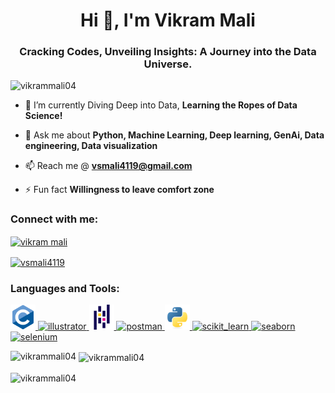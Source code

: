 <h1 align="center">Hi 👋, I'm Vikram Mali</h1>
<h3 align="center">Cracking Codes, Unveiling Insights: A Journey into the Data Universe.
</h3>
<p align="left"> <img src="https://komarev.com/ghpvc/?username=vikrammali04&label=Profile%20views&color=0e75b6&style=flat" alt="vikrammali04" /> </p>

- 🌱 I’m currently Diving Deep into Data, **Learning the Ropes of Data Science!**

- 💬 Ask me about **Python, Machine Learning, Deep learning, GenAi, Data engineering, Data visualization**

- 📫 Reach me @ **vsmali4119@gmail.com**

- ⚡ Fun fact **Willingness to leave comfort zone**

<h3 align="left">Connect with me:</h3>
<p align="left">
<a href="https://www.linkedin.com/in/vikram-m-a002141b3/" target="blank"><img align="center" src="https://raw.githubusercontent.com/rahuldkjain/github-profile-readme-generator/master/src/images/icons/Social/linked-in-alt.svg" alt="vikram mali" height="30" width="40" /></a>

<a href="https://www.hackerrank.com/vsmali4119" target="blank"><img align="center" src="https://raw.githubusercontent.com/rahuldkjain/github-profile-readme-generator/master/src/images/icons/Social/hackerrank.svg" alt="vsmali4119" height="30" width="40" /></a>
</p>

<h3 align="left">Languages and Tools:</h3>
<p align="left"> <a href="https://www.cprogramming.com/" target="_blank" rel="noreferrer"> <img src="https://raw.githubusercontent.com/devicons/devicon/master/icons/c/c-original.svg" alt="c" width="40" height="40"/> </a> <a href="https://www.adobe.com/in/products/illustrator.html" target="_blank" rel="noreferrer"> <img src="https://www.vectorlogo.zone/logos/adobe_illustrator/adobe_illustrator-icon.svg" alt="illustrator" width="40" height="40"/> </a> <a href="https://pandas.pydata.org/" target="_blank" rel="noreferrer"> <img src="https://raw.githubusercontent.com/devicons/devicon/2ae2a900d2f041da66e950e4d48052658d850630/icons/pandas/pandas-original.svg" alt="pandas" width="40" height="40"/> </a> <a href="https://postman.com" target="_blank" rel="noreferrer"> <img src="https://www.vectorlogo.zone/logos/getpostman/getpostman-icon.svg" alt="postman" width="40" height="40"/> </a> <a href="https://www.python.org" target="_blank" rel="noreferrer"> <img src="https://raw.githubusercontent.com/devicons/devicon/master/icons/python/python-original.svg" alt="python" width="40" height="40"/> </a> <a href="https://scikit-learn.org/" target="_blank" rel="noreferrer"> <img src="https://upload.wikimedia.org/wikipedia/commons/0/05/Scikit_learn_logo_small.svg" alt="scikit_learn" width="40" height="40"/> </a> <a href="https://seaborn.pydata.org/" target="_blank" rel="noreferrer"> <img src="https://seaborn.pydata.org/_images/logo-mark-lightbg.svg" alt="seaborn" width="40" height="40"/> </a> <a href="https://www.selenium.dev" target="_blank" rel="noreferrer"> <img src="https://raw.githubusercontent.com/detain/svg-logos/780f25886640cef088af994181646db2f6b1a3f8/svg/selenium-logo.svg" alt="selenium" width="40" height="40"/> </a> </p>

<p><img align="left" src="https://github-readme-stats.vercel.app/api/top-langs?username=vikrammali04&show_icons=true&locale=en&layout=compact" alt="vikrammali04" /></p>

<p>&nbsp;<img align="center" src="https://github-readme-stats.vercel.app/api?username=vikrammali04&show_icons=true&locale=en" alt="vikrammali04" /></p>

<p><img align="center" src="https://github-readme-streak-stats.herokuapp.com/?user=vikrammali04&" alt="vikrammali04" /></p>
